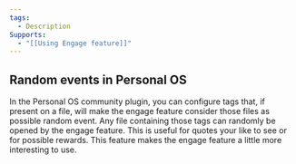 ```yaml
---
tags:
  - Description
Supports:
  - "[[Using Engage feature]]"
---
```

## Random events in Personal OS

In the Personal OS community plugin, you can configure tags that, if present on a file, will make the engage feature consider those files as possible random event. Any file containing those tags can randomly be opened by the engage feature. 
This is useful for quotes your like to see or for possible rewards. This feature makes the engage feature a little more interesting to use. 